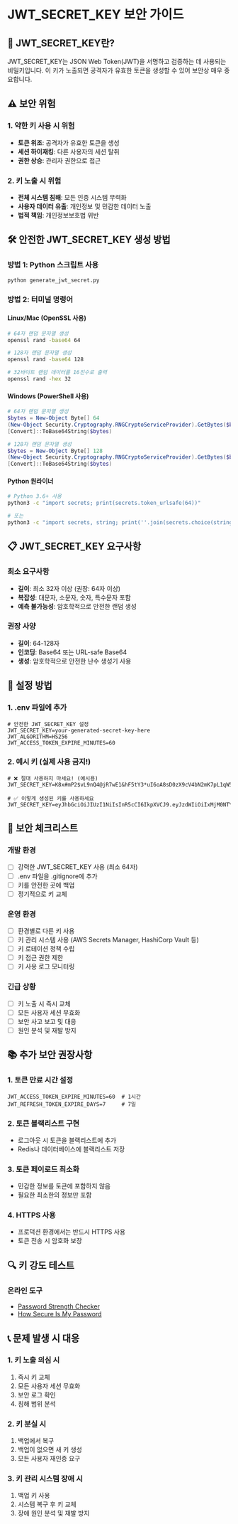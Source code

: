 # JWT_SECRET_KEY 보안 가이드

## 🔐 JWT_SECRET_KEY란?

JWT_SECRET_KEY는 JSON Web Token(JWT)을 서명하고 검증하는 데 사용되는 비밀키입니다. 
이 키가 노출되면 공격자가 유효한 토큰을 생성할 수 있어 보안상 매우 중요합니다.

## ⚠️ 보안 위험

### 1. 약한 키 사용 시 위험
- **토큰 위조**: 공격자가 유효한 토큰을 생성
- **세션 하이재킹**: 다른 사용자의 세션 탈취
- **권한 상승**: 관리자 권한으로 접근

### 2. 키 노출 시 위험
- **전체 시스템 침해**: 모든 인증 시스템 무력화
- **사용자 데이터 유출**: 개인정보 및 민감한 데이터 노출
- **법적 책임**: 개인정보보호법 위반

## 🛠️ 안전한 JWT_SECRET_KEY 생성 방법

### 방법 1: Python 스크립트 사용
```bash
python generate_jwt_secret.py
```

### 방법 2: 터미널 명령어

#### Linux/Mac (OpenSSL 사용)
```bash
# 64자 랜덤 문자열 생성
openssl rand -base64 64

# 128자 랜덤 문자열 생성
openssl rand -base64 128

# 32바이트 랜덤 데이터를 16진수로 출력
openssl rand -hex 32
```

#### Windows (PowerShell 사용)
```powershell
# 64자 랜덤 문자열 생성
$bytes = New-Object Byte[] 64
(New-Object Security.Cryptography.RNGCryptoServiceProvider).GetBytes($bytes)
[Convert]::ToBase64String($bytes)

# 128자 랜덤 문자열 생성
$bytes = New-Object Byte[] 128
(New-Object Security.Cryptography.RNGCryptoServiceProvider).GetBytes($bytes)
[Convert]::ToBase64String($bytes)
```

#### Python 원라이너
```bash
# Python 3.6+ 사용
python3 -c "import secrets; print(secrets.token_urlsafe(64))"

# 또는
python3 -c "import secrets, string; print(''.join(secrets.choice(string.ascii_letters + string.digits + '!@#$%^&*') for _ in range(64)))"
```

## 📋 JWT_SECRET_KEY 요구사항

### 최소 요구사항
- **길이**: 최소 32자 이상 (권장: 64자 이상)
- **복잡성**: 대문자, 소문자, 숫자, 특수문자 포함
- **예측 불가능성**: 암호학적으로 안전한 랜덤 생성

### 권장 사양
- **길이**: 64-128자
- **인코딩**: Base64 또는 URL-safe Base64
- **생성**: 암호학적으로 안전한 난수 생성기 사용

## 🔧 설정 방법

### 1. .env 파일에 추가
```env
# 안전한 JWT_SECRET_KEY 설정
JWT_SECRET_KEY=your-generated-secret-key-here
JWT_ALGORITHM=HS256
JWT_ACCESS_TOKEN_EXPIRE_MINUTES=60
```

### 2. 예시 키 (실제 사용 금지!)
```env
# ❌ 절대 사용하지 마세요! (예시용)
JWT_SECRET_KEY=K8x#mP2$vL9nQ4@jR7wE1&hF5tY3*uI6oA8sD0zX9cV4bN2mK7pL1qW5eR3tY8uI2oP9a

# ✅ 이렇게 생성된 키를 사용하세요
JWT_SECRET_KEY=eyJhbGciOiJIUzI1NiIsInR5cCI6IkpXVCJ9.eyJzdWIiOiIxMjM0NTY3ODkwIiwibmFtZSI6IkpvaG4gRG9lIiwiaWF0IjoxNTE2MjM5MDIyfQ.SflKxwRJSMeKKF2QT4fwpMeJf36POk6yJV_adQssw5c
```

## 🚨 보안 체크리스트

### 개발 환경
- [ ] 강력한 JWT_SECRET_KEY 사용 (최소 64자)
- [ ] .env 파일을 .gitignore에 추가
- [ ] 키를 안전한 곳에 백업
- [ ] 정기적으로 키 교체

### 운영 환경
- [ ] 환경별로 다른 키 사용
- [ ] 키 관리 시스템 사용 (AWS Secrets Manager, HashiCorp Vault 등)
- [ ] 키 로테이션 정책 수립
- [ ] 키 접근 권한 제한
- [ ] 키 사용 로그 모니터링

### 긴급 상황
- [ ] 키 노출 시 즉시 교체
- [ ] 모든 사용자 세션 무효화
- [ ] 보안 사고 보고 및 대응
- [ ] 원인 분석 및 재발 방지

## 📚 추가 보안 권장사항

### 1. 토큰 만료 시간 설정
```env
JWT_ACCESS_TOKEN_EXPIRE_MINUTES=60  # 1시간
JWT_REFRESH_TOKEN_EXPIRE_DAYS=7     # 7일
```

### 2. 토큰 블랙리스트 구현
- 로그아웃 시 토큰을 블랙리스트에 추가
- Redis나 데이터베이스에 블랙리스트 저장

### 3. 토큰 페이로드 최소화
- 민감한 정보를 토큰에 포함하지 않음
- 필요한 최소한의 정보만 포함

### 4. HTTPS 사용
- 프로덕션 환경에서는 반드시 HTTPS 사용
- 토큰 전송 시 암호화 보장

## 🔍 키 강도 테스트

### 온라인 도구
- [Password Strength Checker](https://www.passwordmonster.com/)
- [How Secure Is My Password](https://howsecureismypassword.net/)

## 📞 문제 발생 시 대응

### 1. 키 노출 의심 시
1. 즉시 키 교체
2. 모든 사용자 세션 무효화
3. 보안 로그 확인
4. 침해 범위 분석

### 2. 키 분실 시
1. 백업에서 복구
2. 백업이 없으면 새 키 생성
3. 모든 사용자 재인증 요구

### 3. 키 관리 시스템 장애 시
1. 백업 키 사용
2. 시스템 복구 후 키 교체
3. 장애 원인 분석 및 재발 방지 